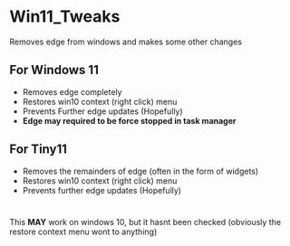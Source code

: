 # Win11_Tweaks
Removes edge from windows and makes some other changes
## For Windows 11
- Removes edge completely
- Restores win10 context (right click) menu
- Prevents Further edge updates (Hopefully)
- **Edge may required to be force stopped in task manager**

## For Tiny11
- Removes the remainders of edge (often in the form of widgets)
- Restores win10 context (right click) menu
- Prevents further edge updates (Hopefully)

#
This **MAY** work on windows 10, but it hasnt been checked (obviously the restore context menu wont to anything)
